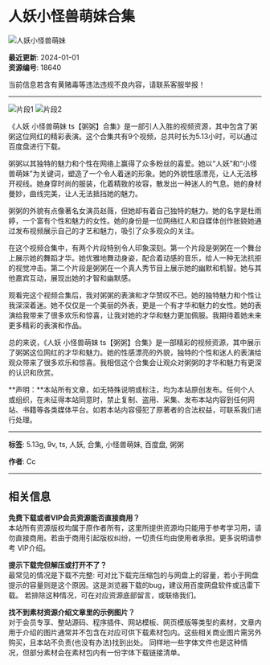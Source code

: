 # 人妖小怪兽萌妹合集

![人妖小怪兽萌妹](https://www.15seo09.com/wp-content/uploads/2024/01/1704060231-4e35df762a3d1d7-300x200.jpg)

**最近更新**: 2024-01-01  
**资源编号**: 18640

当前信息若含有黄赌毒等违法违规不良内容，请联系客服举报！

---

![片段1](https://www.15seo09.com/wp-content/uploads/2024/01/1704060234-6c1a7fbd2492a25.jpg) ![片段2](https://www.15seo09.com/wp-content/uploads/2024/01/1704060232-98ddd81502488d3.jpg)

《人妖 小怪兽萌妹 ts【粥粥】合集》是一部引人入胜的视频资源，其中包含了粥粥这位网红的精彩表演。这个合集共有9个视频，总共时长为5.13小时，可以通过百度盘进行下载。

粥粥以其独特的魅力和个性在网络上赢得了众多粉丝的喜爱。她以“人妖”和“小怪兽萌妹”为关键词，塑造了一个令人着迷的形象。她的外貌性感漂亮，让人无法移开视线。她身穿时尚的服装，化着精致的妆容，散发出一种迷人的气息。她的身材曼妙，曲线完美，让人无法抵挡她的魅力。

粥粥的外貌有点像著名女演员赵薇，但她却有着自己独特的魅力。她的名字是杜雨婷，一个富有个性和魅力的女性。她的身份是一位网络红人和自媒体创作胀娆她通过发布视频展示自己的才艺和魅力，吸引了众多观众的关注。

在这个视频合集中，有两个片段特别令人印象深刻。第一个片段是粥粥在一个舞台上展示她的舞蹈才华。她优雅地舞动身姿，配合着动感的音乐，给人一种无法抗拒的视觉冲击。第二个片段是粥粥在一个真人秀节目上展示她的幽默和机智。她与其他嘉宾互动，展现出她的才智和幽默感。

观看完这个视频合集后，我对粥粥的表演和才华赞叹不已。她的独特魅力和个性让我深深着迷。她不仅仅是一个美丽的外表，更是一个有才华和魅力的女性。她的表演给我带来了很多欢乐和惊喜，让我对她的才华和魅力更加佩服。我期待着她未来更多精彩的表演和作品。

总的来说，《人妖 小怪兽萌妹 ts【粥粥】合集》是一部精彩的视频资源，其中展示了粥粥这位网红的才华和魅力。她的性感漂亮的外貌，独特的个性和迷人的表演给观众带来了很多欢乐和惊喜。我相信这个合集会让观众对粥粥的才华和魅力有更深的认识和欣赏。

**声明：**本站所有文章，如无特殊说明或标注，均为本站原创发布。任何个人或组织，在未征得本站同意时，禁止复制、盗用、采集、发布本站内容到任何网站、书籍等各类媒体平台。如若本站内容侵犯了原著者的合法权益，可联系我们进行处理。

---

**标签**: 5.13g, 9v, ts, 人妖, 合集, 小怪兽萌妹, 百度盘, 粥粥  

**作者**: Cc  

---  

## 相关信息

**免费下载或者VIP会员资源能否直接商用？**  
本站所有资源版权均属于原作者所有，这里所提供资源均只能用于参考学习用，请勿直接商用。若由于商用引起版权纠纷，一切责任均由使用者承担。更多说明请参考 VIP介绍。

**提示下载完但解压或打开不了？**  
最常见的情况是下载不完整: 可对比下载完压缩包的与网盘上的容量，若小于网盘提示的容量则是这个原因。这是浏览器下载的bug，建议用百度网盘软件或迅雷下载。 若排除这种情况，可在对应资源底部留言，或联络我们。

**找不到素材资源介绍文章里的示例图片？**  
对于会员专享、整站源码、程序插件、网站模板、网页模版等类型的素材，文章内用于介绍的图片通常并不包含在对应可供下载素材包内。这些相关商业图片需另外购买，且本站不负责(也没有办法)找到出处。 同样地一些字体文件也是这种情况，但部分素材会在素材包内有一份字体下载链接清单。
